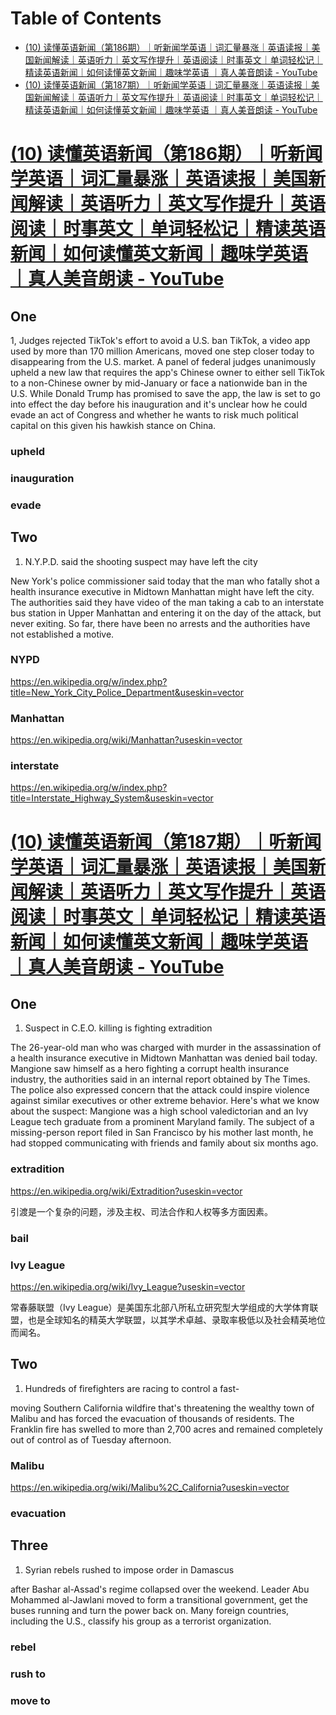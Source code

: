 
# Table of Contents

-   [(10) 读懂英语新闻（第186期）｜听新闻学英语｜词汇量暴涨｜英语读报｜美国新闻解读｜英语听力｜英文写作提升｜英语阅读｜时事英文｜单词轻松记｜精读英语新闻｜如何读懂英文新闻｜趣味学英语 ｜真人美音朗读 - YouTube](#org55061dc)
-   [(10) 读懂英语新闻（第187期）｜听新闻学英语｜词汇量暴涨｜英语读报｜美国新闻解读｜英语听力｜英文写作提升｜英语阅读｜时事英文｜单词轻松记｜精读英语新闻｜如何读懂英文新闻｜趣味学英语 ｜真人美音朗读 - YouTube](#orge32dc5b)



<a id="org55061dc"></a>

# [(10) 读懂英语新闻（第186期）｜听新闻学英语｜词汇量暴涨｜英语读报｜美国新闻解读｜英语听力｜英文写作提升｜英语阅读｜时事英文｜单词轻松记｜精读英语新闻｜如何读懂英文新闻｜趣味学英语 ｜真人美音朗读 - YouTube](https://www.youtube.com/watch?v=DFZRg8z_AJg)


## One

1, Judges rejected TikTok's effort to avoid a U.S. ban
TikTok, a video app used by more than 170 million Americans,
moved one step closer today to disappearing from the U.S. market. A
panel of federal judges unanimously upheld a new law that requires
the app's Chinese owner to either sell TikTok to a non-Chinese owner
by mid-January or face a nationwide ban in the U.S. While Donald
Trump has promised to save the app, the law is set to go into effect
the day before his inauguration and it's unclear how he could evade
an act of Congress and whether he wants to risk much political
capital on this given his hawkish stance on China.


### upheld


### inauguration


### evade


## Two

1.  N.Y.P.D. said the shooting suspect may have left the city

New York's police commissioner said today that the man who
fatally shot a health insurance executive in Midtown
Manhattan might have left the city. The authorities said they
have video of the man taking a cab to an interstate bus station
in Upper Manhattan and entering it on the day of the attack,
but never exiting. So far, there have been no arrests and the
authorities have not established a motive.


### NYPD

<https://en.wikipedia.org/w/index.php?title=New_York_City_Police_Department&useskin=vector>


### Manhattan

<https://en.wikipedia.org/wiki/Manhattan?useskin=vector>


### interstate

<https://en.wikipedia.org/w/index.php?title=Interstate_Highway_System&useskin=vector>


<a id="orge32dc5b"></a>

# [(10) 读懂英语新闻（第187期）｜听新闻学英语｜词汇量暴涨｜英语读报｜美国新闻解读｜英语听力｜英文写作提升｜英语阅读｜时事英文｜单词轻松记｜精读英语新闻｜如何读懂英文新闻｜趣味学英语 ｜真人美音朗读 - YouTube](https://www.youtube.com/watch?v=46AovK1-eX4)


## One

1.  Suspect in C.E.O. killing is fighting extradition

The 26-year-old man who was charged with murder in the assassination of a
health insurance executive in Midtown Manhattan was denied bail today.
Mangione saw himself as a hero fighting a corrupt health insurance industry,
the authorities said in an internal report obtained by The Times. The police
also expressed concern that the attack could inspire violence against similar
executives or other extreme behavior.
Here's what we know about the suspect: Mangione was a high school
valedictorian and an Ivy League tech graduate from a prominent Maryland
family. The subject of a missing-person report filed in San Francisco by his
mother last month, he had stopped communicating with friends and family
about six months ago.


### extradition

<https://en.wikipedia.org/wiki/Extradition?useskin=vector>

引渡是一个复杂的问题，涉及主权、司法合作和人权等多方面因素。


### bail


### Ivy League

<https://en.wikipedia.org/wiki/Ivy_League?useskin=vector>

常春藤联盟（Ivy League）是美国东北部八所私立研究型大学组成的大学体育联盟，也是全球知名的精英大学联盟，以其学术卓越、录取率极低以及社会精英地位而闻名。


## Two

1.  Hundreds of firefighters are racing to control a fast-

moving Southern California wildfire that's threatening
the wealthy town of Malibu and has forced the
evacuation of thousands of residents. The Franklin fire
has swelled to more than 2,700 acres and remained
completely out of control as of Tuesday afternoon.


### Malibu

<https://en.wikipedia.org/wiki/Malibu%2C_California?useskin=vector>


### evacuation


## Three

1.  Syrian rebels rushed to impose order in Damascus

after Bashar al-Assad's regime collapsed over the
weekend. Leader Abu Mohammed al-Jawlani moved to
form a transitional government, get the buses running
and turn the power back on. Many foreign countries,
including the U.S., classify his group as a terrorist
organization.


### rebel


### rush to


### move to

